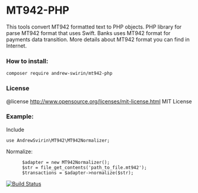 # MT942-PHP
This tools convert MT942 formatted text to PHP objects. PHP library for parse MT942 format that uses Swift.
Banks uses MT942 format for payments data transition.
More details about MT942 format you can find in Internet.

### How to install:
`composer require andrew-swirin/mt942-php`

### License
@license http://www.opensource.org/licenses/mit-license.html  MIT License

### Example:
Include
```
use AndrewSvirin\MT942\MT942Normalizer;
```
Normalize:
```
      $adapter = new MT942Normalizer();
      $str = file_get_contents('path_to_file.mt942');
      $transactions = $adapter->normalize($str);
```

[![Build Status](https://travis-ci.com/andrew-svirin/mt942-php.svg?branch=master)](https://travis-ci.com/andrew-svirin/mt942-php)